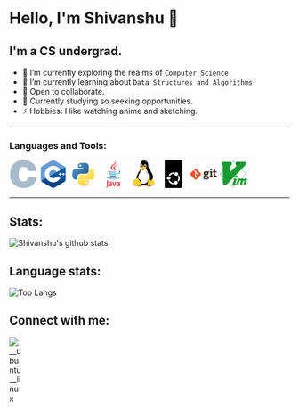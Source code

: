 # Hello, I'm Shivanshu 👋

## I'm a CS undergrad.

- 🔭 I’m currently exploring the realms of `Computer Science`
- 🌱 I’m currently learning about `Data Structures and Algorithms`
- 👯 Open to collaborate.
- 💼  Currently studying so seeking opportunities.
- ⚡ Hobbies: I like watching anime and sketching.

---

### Languages and Tools:

<img alt="C" width="50px" src="https://github.com/devicons/devicon/blob/master/icons/c/c-original.svg">
<img alt="C++" width="50px" src="https://github.com/devicons/devicon/blob/master/icons/cplusplus/cplusplus-original.svg">
<img alt="python" width="50px" src="https://github.com/devicons/devicon/blob/master/icons/python/python-original.svg">
<img alt="python" width="50px" src="https://github.com/devicons/devicon/blob/master/icons/java/java-original-wordmark.svg">
<img alt="linux" width="50px" src="https://github.com/devicons/devicon/blob/master/icons/linux/linux-original.svg">
<img alt="ubuntu" width="50px" src="https://github.com/devicons/devicon/blob/master/icons/ubuntu/ubuntu-plain.svg">
<img alt="git" width="50px" src="https://github.com/devicons/devicon/blob/master/icons/git/git-original-wordmark.svg">
<img alt="vim" width="50px" src="https://github.com/devicons/devicon/blob/master/icons/vim/vim-plain.svg">

---

## Stats:

![Shivanshu's github stats](https://github-readme-stats.vercel.app/api?username=shivanshu-semwal&show_icons=true&theme=radical)

## Language stats:

![Top Langs](https://github-readme-stats.vercel.app/api/top-langs/?username=shivanshu-semwal)

## Connect with me:

[<img align="left" alt="__ubuntu__linux" width="22px" src="https://cdn.jsdelivr.net/npm/simple-icons@v3/icons/instagram.svg" />](https://www.instagram.com/__ubuntu__linux)
